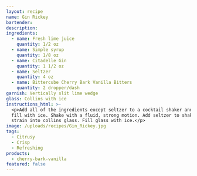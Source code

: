 ```yaml
---
layout: recipe
name: Gin Rickey
bartender:
description:
ingredients:
  - name: Fresh lime juice
    quantity: 1/2 oz
  - name: Simple syrup
    quantity: 1/8 oz
  - name: Citadelle Gin
    quantity: 1 1/2 oz
  - name: Seltzer
    quantity: 4 oz
  - name: Bittercube Cherry Bark Vanilla Bitters
    quantity: 2 dropper/dash
garnish: Vertically slit lime wedge
glass: Collins with ice
instructions_html: >-
  <p>Add all of the ingredients except seltzer to a cocktail shaker and then
  fill with ice. Shake with a fluid, strong motion. Add seltzer to shaker and
  strain into collins glass. Fill glass with ice.</p>
image: /uploads/recipes/Gin_Rickey.jpg
tags:
  - Citrusy
  - Crisp
  - Refreshing
products:
  - cherry-bark-vanilla
featured: false
---
```



